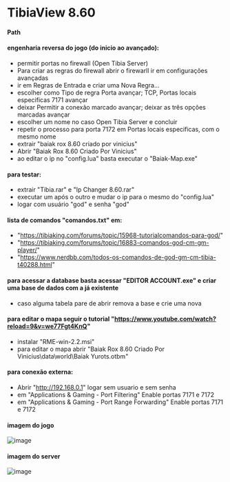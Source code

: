 # TibiaView 8.60

#### Path

#### engenharia reversa do jogo (do inicio ao avançado):
- permitir portas no firewall (Open Tibia Server)
- Para criar as regras do firewall abrir o firewarll ir em configurações avançadas
- ir em Regras de Entrada e criar uma Nova Regra...
- escolher como Tipo de regra Porta avançar; TCP, Portas locais especificas 7171 avançar
- deixar Permitir a conexão marcado avançar; deixar as três opções marcadas avançar
- escolher um nome no caso Open Tibia Server e concluir
- repetir o processo para porta 7172 em Portas locais especificas, com o mesmo nome
- extrair "baiak rox 8.60 criado por vinicius"
- Abrir "Baiak Rox 8.60 Criado Por Vinicius"
- ao editar o ip no "config.lua" basta executar o "Baiak-Map.exe"

#### para testar:
- extrair "Tibia.rar" e "Ip Changer 8.60.rar"
- executar um após o outro e mudar o ip para o mesmo do "config.lua"
- logar com usuário "god" e senha "god"

#### lista de comandos "comandos.txt" em:
- "https://tibiaking.com/forums/topic/15968-tutorialcomandos-para-god/"
- "https://tibiaking.com/forums/topic/16883-comandos-god-cm-gm-player/"
- "https://www.nerdbb.com/todos-os-comandos-de-god-gm-cm-tibia-t40288.html"

#### para acessar a database basta acessar "EDITOR ACCOUNT.exe" e criar uma base de dados com a já existente
- caso alguma tabela pare de abrir remova a base e crie uma nova

#### para editar o mapa seguir o tutorial "https://www.youtube.com/watch?reload=9&v=we77Fgt4KnQ"
- instalar "RME-win-2.2.msi"
- para editar o mapa abrir "Baiak Rox 8.60 Criado Por Vinicius\data\world\Baiak Yurots.otbm"

#### para conexão externa:
- Abrir "http://192.168.0.1" logar sem usuario e sem senha
- em "Applications & Gaming - Port Filtering" Enable portas 7171 e 7172
- em "Applications & Gaming - Port Range Forwarding" Enable portas 7171 e 7172

#### imagem do jogo
![image](https://user-images.githubusercontent.com/24993219/146625707-d7722bcc-7ccc-4d59-bd4a-927f4d65de48.png)

#### imagem do server
![image](https://user-images.githubusercontent.com/24993219/146625809-ef8887a3-2f91-45e6-a829-b03e3f758de0.png)


